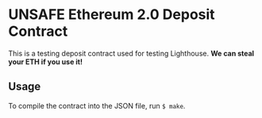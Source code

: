 # UNSAFE Ethereum 2.0 Deposit Contract

This is a testing deposit contract used for testing Lighthouse. **We can steal
your ETH if you use it!**

## Usage

To compile the contract into the JSON file, run `$ make`.
